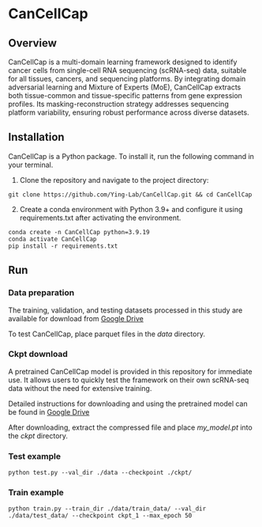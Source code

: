 # CanCellCap

## Overview
CanCellCap is a multi-domain learning framework designed to identify cancer cells from single-cell RNA sequencing (scRNA-seq) data, suitable for all tissues, cancers, and sequencing platforms. By integrating domain adversarial learning and Mixture of Experts (MoE), CanCellCap extracts both tissue-common and tissue-specific patterns from gene expression profiles. Its masking-reconstruction strategy addresses sequencing platform variability, ensuring robust performance across diverse datasets.

## Installation
CanCellCap is a Python package. To install it, run the following command in your terminal.
1. Clone the repository and navigate to the project directory:
```
git clone https://github.com/Ying-Lab/CanCellCap.git && cd CanCellCap
```

2. Create a conda environment with Python 3.9+ and configure it using requirements.txt after activating the environment.
```
conda create -n CanCellCap python=3.9.19
conda activate CanCellCap
pip install -r requirements.txt
```

## Run 
### Data preparation
The training, validation, and testing datasets processed in this study are available for download from [Google Drive](https://drive.google.com/file/d/17OMeSGRECASnKn20cwwxdk9YRxarHYCH/view?usp=drive_link)

To test CanCellCap, place parquet files in the *data* directory.
### Ckpt download
A pretrained CanCellCap model is provided in this repository for immediate use. It allows users to quickly test the framework on their own scRNA-seq data without the need for extensive training.

Detailed instructions for downloading and using the pretrained model can be found in [Google Drive](https://drive.google.com/file/d/17OMeSGRECASnKn20cwwxdk9YRxarHYCH/view?usp=drive_link)

After downloading, extract the compressed file and place *my_model.pt* into the *ckpt* directory.
### Test example
```
python test.py --val_dir ./data --checkpoint ./ckpt/
```

### Train example

```
python train.py --train_dir ./data/train_data/ --val_dir ./data/test_data/ --checkpoint ckpt_1 --max_epoch 50
```
